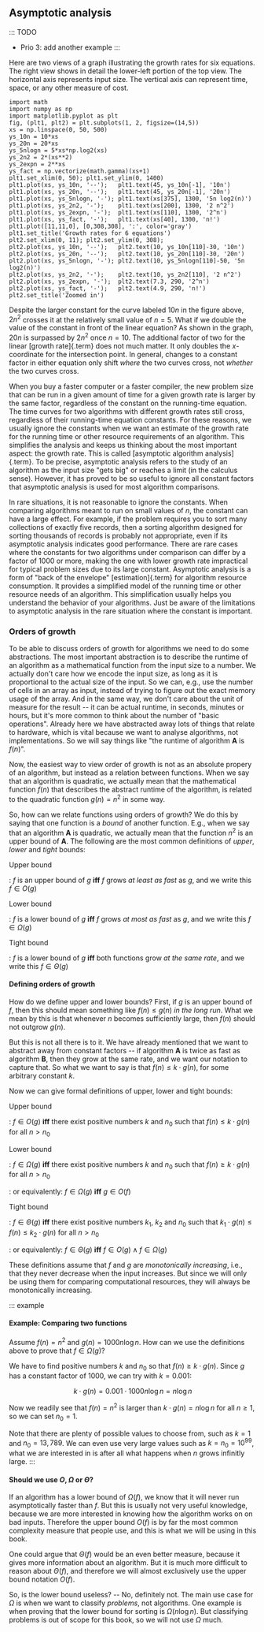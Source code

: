
## Asymptotic analysis

::: TODO
- Prio 3: add another example
:::

Here are two views of a graph illustrating the growth rates for six equations.
The right view shows in detail the lower-left portion of the top view.
The horizontal axis represents input size. The vertical axis can
represent time, space, or any other measure of cost.

```{.matplotlib dpi=200}
import math
import numpy as np
import matplotlib.pyplot as plt
fig, (plt1, plt2) = plt.subplots(1, 2, figsize=(14,5))
xs = np.linspace(0, 50, 500)
ys_10n = 10*xs
ys_20n = 20*xs
ys_5nlogn = 5*xs*np.log2(xs)
ys_2n2 = 2*(xs**2)
ys_2expn = 2**xs
ys_fact = np.vectorize(math.gamma)(xs+1)
plt1.set_xlim(0, 50); plt1.set_ylim(0, 1400)
plt1.plot(xs, ys_10n, '--');   plt1.text(45, ys_10n[-1], '10n')
plt1.plot(xs, ys_20n, '--');   plt1.text(45, ys_20n[-1], '20n')
plt1.plot(xs, ys_5nlogn, '-'); plt1.text(xs[375], 1300, '5n log2(n)')
plt1.plot(xs, ys_2n2, '-');    plt1.text(xs[200], 1300, '2 n^2')
plt1.plot(xs, ys_2expn, '-');  plt1.text(xs[110], 1300, '2^n')
plt1.plot(xs, ys_fact, '-');   plt1.text(xs[40], 1300, 'n!')
plt1.plot([11,11,0], [0,308,308], ':', color='gray')
plt1.set_title('Growth rates for 6 equations')
plt2.set_xlim(0, 11); plt2.set_ylim(0, 308);
plt2.plot(xs, ys_10n, '--');   plt2.text(10, ys_10n[110]-30, '10n')
plt2.plot(xs, ys_20n, '--');   plt2.text(10, ys_20n[110]-30, '20n')
plt2.plot(xs, ys_5nlogn, '-'); plt2.text(10, ys_5nlogn[110]-50, '5n log2(n)')
plt2.plot(xs, ys_2n2, '-');    plt2.text(10, ys_2n2[110], '2 n^2')
plt2.plot(xs, ys_2expn, '-');  plt2.text(7.3, 290, '2^n')
plt2.plot(xs, ys_fact, '-');   plt2.text(4.9, 290, 'n!')
plt2.set_title('Zoomed in')
```

<!--
<inlineav id="GrowthRatesCON" src="AlgAnal/GrowthRatesCON.js" script="DataStructures/Plot.js" name="DataStructures/Plot.js AlgAnal/GrowthRatesCON" links="AlgAnal/GrowthRatesCON.css" height="450px" static/>

<inlineav id="GrowthRatesZoomCON" src="AlgAnal/GrowthRatesZoomCON.js" script="DataStructures/Plot.js" name="DataStructures/Plot.js AlgAnal/GrowthRatesZoomCON" links="AlgAnal/GrowthRatesZoomCON.css" height="420px" static/>
-->


Despite the larger constant for the curve labeled $10 n$ in the figure
above, $2 n^2$ crosses it at the relatively small value of $n = 5$. What
if we double the value of the constant in front of the linear equation?
As shown in the graph, $20 n$ is surpassed by $2 n^2$ once $n = 10$. The
additional factor of two for the linear [growth rate]{.term} does not much matter. It only doubles the $x$-coordinate
for the intersection point. In general, changes to a constant factor in
either equation only shift *where* the two curves cross, not *whether*
the two curves cross.

When you buy a faster computer or a faster compiler, the new problem
size that can be run in a given amount of time for a given growth rate
is larger by the same factor, regardless of the constant on the
running-time equation. The time curves for two algorithms with different
growth rates still cross, regardless of their running-time equation
constants. For these reasons, we usually ignore the constants when we
want an estimate of the growth rate for the running time or other
resource requirements of an algorithm. This simplifies the analysis and
keeps us thinking about the most important aspect: the growth rate. This
is called [asymptotic algorithm analysis]{.term}. To be precise, asymptotic analysis refers to the study of
an algorithm as the input size "gets big" or reaches a limit (in the
calculus sense). However, it has proved to be so useful to ignore all
constant factors that asymptotic analysis is used for most algorithm
comparisons.

In rare situations, it is not reasonable to ignore the constants. When
comparing algorithms meant to run on small values of $n$, the constant
can have a large effect. For example, if the problem requires you to
sort many collections of exactly five records, then a sorting algorithm
designed for sorting thousands of records is probably not appropriate,
even if its asymptotic analysis indicates good performance. There are
rare cases where the constants for two algorithms under comparison can
differ by a factor of 1000 or more, making the one with lower growth
rate impractical for typical problem sizes due to its large constant.
Asymptotic analysis is a form of "back of the envelope"
[estimation]{.term} for
algorithm resource consumption. It provides a simplified model of the
running time or other resource needs of an algorithm. This
simplification usually helps you understand the behavior of your
algorithms. Just be aware of the limitations to asymptotic analysis in
the rare situation where the constant is important.


### Orders of growth

To be able to discuss orders of growth for algorithms we need to do some abstractions.
The most important abstraction is to describe the runtime of an algorithm as a mathematical function from the input size to a number.
We actually don't care how we encode the input size, as long as it is proportional to the actual size of the input.
So we can, e.g., use the number of cells in an array as input, instead of trying to figure out the exact memory usage of the array.
And in the same way, we don't care about the unit of measure for the result -- it can be actual runtime, in seconds, minutes or hours, but it's more common to think about the number of "basic operations".
Already here we have abstracted away lots of things that relate to hardware, which is vital because we want to analyse algorithms, not implementations.
So we will say things like "the runtime of algorithm $\mathbf{A}$ is $f(n)$".

Now, the easiest way to view order of growth is not as an absolute propery of an algorithm, but instead as a relation between functions.
When we say that an algorithm is quadratic, we actually mean that the mathematical function $f(n)$ that describes the abstract runtime of the algorithm, is related to the quadratic function $g(n) = n^2$ in some way.

So, how can we relate functions using orders of growth?
We do this by saying that one function is a *bound* of another function.
E.g., when we say that an algorithm $\mathbf{A}$ is quadratic, we actually mean that the function $n^2$ is an upper bound of $\mathbf{A}$.
The following are the most common definitions of *upper*, *lower* and *tight* bounds:

Upper bound

: $f$ is an upper bound of $g$ **iff** $f$ grows *at least as fast* as $g$, and we write this $f\in O(g)$

Lower bound

: $f$ is a lower bound of $g$ **iff** $f$ grows *at most as fast* as $g$, and we write this $f\in\Omega(g)$

Tight bound

: $f$ is a lower bound of $g$ **iff** both functions grow *at the same rate*, and we write this $f\in\Theta(g)$


#### Defining orders of growth

How do we define upper and lower bounds?
First, if $g$ is an upper bound of $f$, then this should mean something like $f(n)\leq g(n)$ *in the long run*.
What we mean by this is that whenever $n$ becomes sufficiently large, then $f(n)$ should not outgrow $g(n)$.

But this is not all there is to it.
We have already mentioned that we want to abstract away from constant factors --
if algorithm $\mathbf{A}$ is twice as fast as algorithm $\mathbf{B}$, then they grow at the same rate, and we want our notation to capture that.
So what we want to say is that $f(n)\leq k\cdot g(n)$, for some arbitrary constant $k$.

Now we can give formal definitions of upper, lower and tight bounds:

Upper bound

: $f\in O(g)$ **iff** there exist positive numbers $k$ and $n_0$ such that $f(n) \leq k\cdot g(n)$ for all $n>n_0$

Lower bound

: $f\in\Omega(g)$ **iff** there exist positive numbers $k$ and $n_0$ such that $f(n)\geq k\cdot g(n)$ for all $n>n_0$

: or equivalently: $f\in\Omega(g)$ **iff** $g\in O(f)$

Tight bound

: $f\in\Theta(g)$ **iff** there exist positive numbers $k_1$, $k_2$ and $n_0$ such that $k_1\cdot g(n) \leq f(n) \leq k_2\cdot g(n)$ for all $n>n_0$

: or equivalently: $f\in\Theta(g)$ **iff** $f\in O(g) \wedge f\in\Omega(g)$

These definitions assume that $f$ and $g$ are *monotonically increasing*, i.e., that they never decrease when the input increases.
But since we will only be using them for comparing computational resources, they will always be monotonically increasing.

::: example
#### Example: Comparing two functions

Assume $f(n) = n^2$ and $g(n) = 1000n\log n$.
How can we use the definitions above to prove that $f\in\Omega(g)$?

We have to find positive numbers $k$ and $n_0$ so that $f(n)\geq k\cdot g(n)$.
Since $g$ has a constant factor of 1000, we can try with $k=0.001$:

$$
k\cdot g(n) = 0.001 \cdot 1000n\log n = n\log n
$$

Now we readily see that $f(n) = n^2$ is larger than $k\cdot g(n) = n\log n$ for all $n\geq 1$, so we can set $n_0 = 1$.

Note that there are plenty of possible values to choose from, such as $k=1$ and $n_0=13,789$.
We can even use very large values such as $k=n_0=10^{99}$, what we are interested in is after all what happens when $n$ grows infinitly large.
:::

#### Should we use $O$, $\Omega$ or $\Theta$?

If an algorithm has a lower bound of $\Omega(f)$, we know that it will never run asymptotically faster than $f$.
But this is usually not very useful knowledge, because we are more interested in knowing how the algorithm works on on bad inputs.
Therefore the upper bound $O(f)$ is by far the most common complexity measure that people use, and this is what we will be using in this book.

One could argue that $\Theta(f)$ would be an even better measure, because it gives more information about an algorithm.
But it is much more difficult to reason about $\Theta(f)$, and therefore we will almost exclusively use the upper bound notation $O(f)$.

So, is the lower bound useless?
-- No, definitely not.
The main use case for $\Omega$ is when we want to classify *problems*, not algorithms.
One example is when proving that the lower bound for sorting is $\Omega(n\log n)$.<!--- (see section XX) -->
But classifying problems is out of scope for this book, so we will not use $\Omega$ much.


